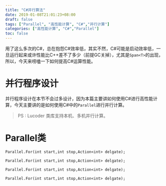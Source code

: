```yaml
---
title: "C#并行算法"
date: 2019-01-08T21:01:23+08:00
draft: false
tags: ["Parallel", "高性能计算", "C#","并行计算"]
categories: ["高性能计算", "C#","Parallel"]
toc: false
---
```


用了这么多次的C#，总在抱怨C#效率低，其实不然，C#可能是启动效率低，一旦运行起来或许性能比C++差不了多少（前提GC关掉），尤其是`Span<T>`的出现，所以，今天来唠嗑一下如何提高C#运算性能。

# 并行程序设计

并行程序设计在本节不会过多设计，因为本篇主要讲如何使用C#进行高性能计算，今天主要讲的是如何使用C#中的`Parallel`进行并行计算。

> PS : Lucoder 类库支持本机、多机并行计算。

# Parallel类

```
Parallel.For(int start,int stop,Action<int> delgate);

Parallel.For(int start,int stop,Action<int> delgate);

Parallel.For(int start,int stop,Action<int> delgate);

Parallel.For(int start,int stop,Action<int> delgate);
```
